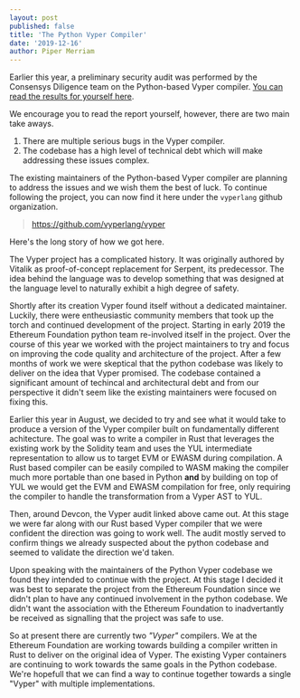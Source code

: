 ```yaml
---
layout: post
published: false
title: 'The Python Vyper Compiler'
date: '2019-12-16'
author: Piper Merriam
---
```


Earlier this year, a preliminary security audit was performed by the Consensys Diligence
team on the Python-based Vyper compiler.  [You can read the results for yourself here](https://diligence.consensys.net/audits/2019/10/vyper/).

We encourage you to read the report yourself, however, there are two main take
aways.

1. There are multiple serious bugs in the Vyper compiler.
2. The codebase has a high level of technical debt which will make addressing these issues complex.

The existing maintainers of the Python-based Vyper compiler are planning to
address the issues and we wish them the best of luck.  To continue following
the project, you can now find it here under the `vyperlang` github
organization.

> https://github.com/vyperlang/vyper

Here's the long story of how we got here.

The Vyper project has a complicated history.  It was originally authored by
Vitalik as proof-of-concept replacement for Serpent, its predecessor.  The idea
behind the language was to develop something that was designed at the language
level to naturally exhibit a high degree of safety.

Shortly after its creation Vyper found itself without a dedicated maintainer.
Luckily, there were entheusiastic community members that took up the torch and
continued development of the project.  Starting in early 2019 the Ethereum
Foundation python team re-involved itself in the project.  Over the course of
this year we worked with the project maintainers to try and focus on improving
the code quality and architecture of the project.  After a few months of work
we were skeptical that the python codebase was likely to deliver on the idea
that Vyper promised.  The codebase contained a significant amount of techincal
and architectural debt and from our perspective it didn't seem like the
existing maintainers were focused on fixing this.

Earlier this year in August, we decided to try and see what it would take to
produce a version of the Vyper compiler built on fundamentally different
achitecture.  The goal was to write a compiler in Rust that leverages the
existing work by the Solidity team and uses the YUL intermediate representation
to allow us to target EVM or EWASM during compilation.  A Rust based compiler
can be easily compiled to WASM making the compiler much more portable than one
based in Python **and** by building on top of YUL we would get the EVM and
EWASM compilation for free, only requiring the compiler to handle the
transformation from a Vyper AST to YUL.

Then, around Devcon, the Vyper audit linked above came out.  At this stage we
were far along with our Rust based Vyper compiler that we were confident the
direction was going to work well.  The audit mostly served to confirm things we
already suspected about the python codebase and seemed to validate the
direction we'd taken.

Upon speaking with the maintainers of the Python Vyper codebase we found they
intended to continue with the project.  At this stage I decided it was best to
separate the project from the Ethereum Foundation since we didn't plan to have
any continued involvement in the python codebase.  We didn't want the
association with the Ethereum Foundation to inadvertantly be received as
signalling that the project was safe to use.

So at present there are currently two *"Vyper"* compilers.  We at the Ethereum
Foundation are working towards building a compiler written in Rust to deliver
on the original idea of Vyper.  The existing Vyper containers are continuing to
work towards the same goals in the Python codebase.  We're hopefull that we can
find a way to continue together towards a single "Vyper" with multiple
implementations.
